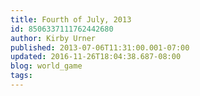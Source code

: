 ```yaml
---
title: Fourth of July, 2013
id: 8506337111762442680
author: Kirby Urner
published: 2013-07-06T11:31:00.001-07:00
updated: 2016-11-26T18:04:38.687-08:00
blog: world_game
tags: 
---
```


